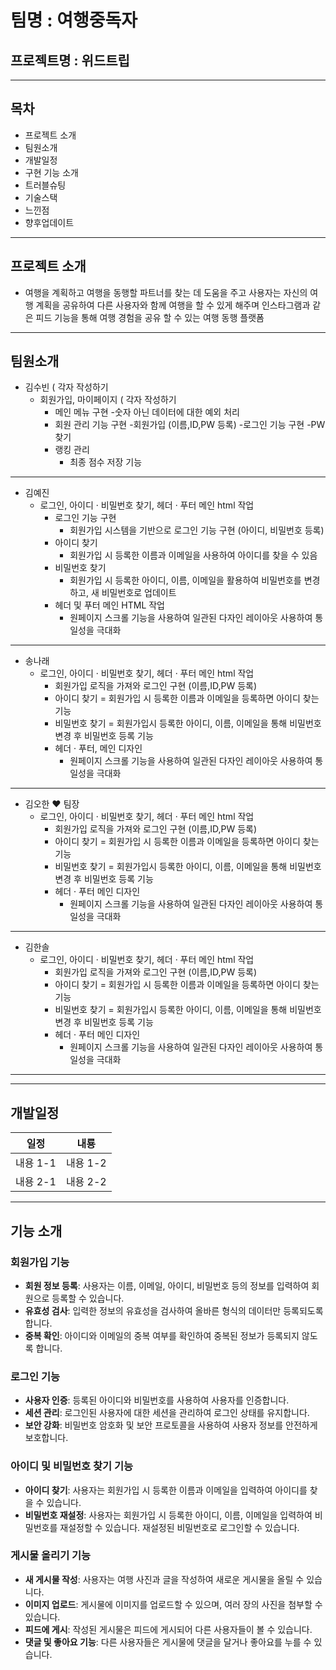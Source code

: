 # 팀명 : 여행중독자
## 프로젝트명 : 위드트립

-------------

## 목차 
- 프로젝트 소개
- 팀원소개
- 개발일정
- 구현 기능 소개
- 트러블슈팅
- 기술스택
- 느낀점
- 향후업데이트

-------------

## 프로젝트 소개
- 여행을 계획하고 여행을 동행할 파트너를 찾는 데 도움을 주고 사용자는 자신의 여행 계획을 공유하여
  다른 사용자와 함께 여행을 할 수 있게 해주며 인스타그램과 같은 피드 기능을 통해
  여행 경험을 공유 할 수 있는 여행 동행 플랫폼

-------------

## 팀원소개 
- 김수빈 ( 각자 작성하기 
  - 회원가입, 마이페이지 ( 각자 작성하기 
     - 메인 메뉴 구현
       -숫자 아닌 데이터에 대한 예외 처리
     - 회원 관리 기능 구현
       -회원가입 (이름,ID,PW 등록)
       -로그인 기능 구현
       -PW 찾기
    - 랭킹 관리
       - 최종 점수 저장 기능

---
- 김예진
   - 로그인, 아이디 · 비밀번호 찾기, 헤더 · 푸터 메인 html 작업
     - 로그인 기능 구현
       - 회원가입 시스템을 기반으로 로그인 기능 구현 (아이디, 비밀번호 등록)
     - 아이디 찾기
       - 회원가입 시 등록한 이름과 이메일을 사용하여 아이디를 찾을 수 있음
     - 비밀번호 찾기
       - 회원가입 시 등록한 아이디, 이름, 이메일을 활용하여 비밀번호를 변경하고, 새 비밀번호로 업데이트
     - 헤더 및 푸터 메인 HTML 작업
       - 원페이지 스크롤 기능을 사용하여 일관된 다자인 레이아웃 사용하여 통일성을 극대화 
---
- 송나래
   - 로그인, 아이디 · 비밀번호 찾기, 헤더 · 푸터 메인 html 작업
     - 회원가입 로직을 가져와 로그인 구현 (이름,ID,PW 등록)
     - 아이디 찾기
       = 회원가입 시 등록한 이름과 이메일을 등록하면 아이디 찾는 기능
     - 비밀번호 찾기
       = 회원가입시 등록한 아이디, 이름, 이메일을 통해 비밀번호 변경 후 비밀번호 등록 기능
     - 헤더 · 푸터, 메인 디자인
       - 원페이지 스크롤 기능을 사용하여 일관된 다자인 레이아웃 사용하여 통일성을 극대화 
---
- 김오한 ♥ 팀장
   - 로그인, 아이디 · 비밀번호 찾기, 헤더 · 푸터 메인 html 작업
     - 회원가입 로직을 가져와 로그인 구현 (이름,ID,PW 등록)
     - 아이디 찾기
       = 회원가입 시 등록한 이름과 이메일을 등록하면 아이디 찾는 기능
     - 비밀번호 찾기
       = 회원가입시 등록한 아이디, 이름, 이메일을 통해 비밀번호 변경 후 비밀번호 등록 기능
     - 헤더 · 푸터 메인 디자인
       - 원페이지 스크롤 기능을 사용하여 일관된 다자인 레이아웃 사용하여 통일성을 극대화 
---
- 김한솔
   - 로그인, 아이디 · 비밀번호 찾기, 헤더 · 푸터 메인 html 작업
     - 회원가입 로직을 가져와 로그인 구현 (이름,ID,PW 등록)
     - 아이디 찾기
       = 회원가입 시 등록한 이름과 이메일을 등록하면 아이디 찾는 기능
     - 비밀번호 찾기
       = 회원가입시 등록한 아이디, 이름, 이메일을 통해 비밀번호 변경 후 비밀번호 등록 기능
     - 헤더 · 푸터 메인 디자인
       - 원페이지 스크롤 기능을 사용하여 일관된 다자인 레이아웃 사용하여 통일성을 극대화 
---

-------------

## 개발일정 
| 일정 | 내룡 | 
|-----------|-----------|
| 내용 1-1  | 내용 1-2  | 
| 내용 2-1  | 내용 2-2  | 

-------------

## 기능 소개 

### 회원가입 기능

- **회원 정보 등록**: 사용자는 이름, 이메일, 아이디, 비밀번호 등의 정보를 입력하여 회원으로 등록할 수 있습니다.
- **유효성 검사**: 입력한 정보의 유효성을 검사하여 올바른 형식의 데이터만 등록되도록 합니다.
- **중복 확인**: 아이디와 이메일의 중복 여부를 확인하여 중복된 정보가 등록되지 않도록 합니다.

### 로그인 기능

- **사용자 인증**: 등록된 아이디와 비밀번호를 사용하여 사용자를 인증합니다.
- **세션 관리**: 로그인된 사용자에 대한 세션을 관리하여 로그인 상태를 유지합니다.
- **보안 강화**: 비밀번호 암호화 및 보안 프로토콜을 사용하여 사용자 정보를 안전하게 보호합니다.

### 아이디 및 비밀번호 찾기 기능

- **아이디 찾기**: 사용자는 회원가입 시 등록한 이름과 이메일을 입력하여 아이디를 찾을 수 있습니다.
- **비밀번호 재설정**: 사용자는 회원가입 시 등록한 아이디, 이름, 이메일을 입력하여 비밀번호를 재설정할 수 있습니다. 재설정된 비밀번호로 로그인할 수 있습니다.

### 게시물 올리기 기능

- **새 게시물 작성**: 사용자는 여행 사진과 글을 작성하여 새로운 게시물을 올릴 수 있습니다.
- **이미지 업로드**: 게시물에 이미지를 업로드할 수 있으며, 여러 장의 사진을 첨부할 수 있습니다.
- **피드에 게시**: 작성된 게시물은 피드에 게시되어 다른 사용자들이 볼 수 있습니다.
- **댓글 및 좋아요 기능**: 다른 사용자들은 게시물에 댓글을 달거나 좋아요를 누를 수 있습니다.
